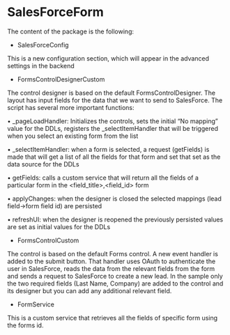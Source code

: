 SalesForceForm
==============
The content of the package is the following:

+ SalesForceConfig

This is a new configuration section, which will appear in the advanced settings in the backend

+ FormsControlDesignerCustom

The control designer is based on the default FormsControlDesigner. The layout has input fields for the data that we want to send to SalesForce. The script has several more important functions:

•	_pageLoadHandler: Initializes the controls, sets the initial “No mapping” value for the DDLs, registers the _selectItemHandler that will be triggered when you select an existing form from the list

•	_selectItemHandler: when a form is selected, a request (getFields) is made that will get a list of all the fields for that form and set that set as the data source for the DDLs

•	getFields: calls a custom service that will return all the fields of a particular form in the <field_title>,<field_id> form

•	applyChanges: when the designer is closed the selected mappings (lead field->form field id) are persisted 

•	refreshUI: when the designer is reopened the previously persisted values are set as initial values for the DDLs

+ FormsControlCustom

The control is based on the default Forms control. A new event handler is added to the submit button. That handler uses OAuth to authenticate the user in SalesForce, reads the data from the relevant fields from the form and sends a request to SalesForce to create a new lead. In the sample only the two required fields (Last Name, Company) are added to the control and its designer but you can add any additional relevant field.

+ FormService

This is a custom service that retrieves all the fields of specific form using the forms id.
